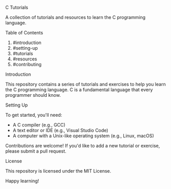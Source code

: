 

C Tutorials


A collection of tutorials and resources to learn the C programming language.

Table of Contents


1. #introduction
2. #setting-up
3. #tutorials
4. #resources
5. #contributing

Introduction


This repository contains a series of tutorials and exercises to help you learn the C programming language. C is a fundamental language that every programmer should know.

Setting Up


To get started, you'll need:

- A C compiler (e.g., GCC)
- A text editor or IDE (e.g., Visual Studio Code)
- A computer with a Unix-like operating system (e.g., Linux, macOS)


Contributions are welcome! If you'd like to add a new tutorial or exercise, please submit a pull request.

License


This repository is licensed under the MIT License.

Happy learning!
